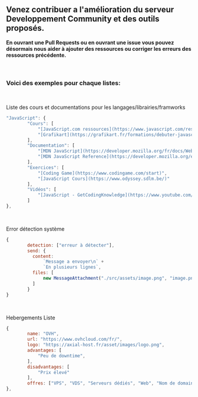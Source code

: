 ## Venez contribuer a l'amélioration du serveur Developpement Community et des outils proposés.

**En ouvrant une Pull Requests ou en ouvrant une issue vous pouvez désormais nous aider à ajouter des ressources ou corriger les erreurs des ressources précédente.**
</br></br></br>
### Voici des exemples pour chaque listes:
</br>

Liste des cours et documentations pour les langages/librairies/framworks
```js
"JavaScript": {
        "Cours": [
            "[JavaScript.com ressources](https://www.javascript.com/resources)",
            "[Grafikart](https://grafikart.fr/formations/debuter-javascript)"
        ],
        "Documentation": [
            "[MDN JavaScript](https://developer.mozilla.org/fr/docs/Web/JavaScript)",
            "[MDN JavaScript Reference](https://developer.mozilla.org/en-US/docs/Web/JavaScript/Reference)"
        ],
        "Exercices": [
            "[Coding Game](https://www.codingame.com/start)",
            "[JavaScript Cours](https://www.odyssey.sdlm.be/)"
        ],
        "Vidéos": [
            "[JavaScript - GetCodingKnowledge](https://www.youtube.com/watch?v=s_VMwHFSjXY&list=PLuWyq_EO5_AI83Z2JdSPdJ-81QPvI3cxC)",
        ]
},
```
</br>

Error détection système
```js
{
        detection: ["erreur à détecter"],
        send: {
          content:
              `Message a envoyer\n` +
              `En plusieurs lignes`,
          files: [
              new MessageAttachment("./src/assets/image.png", "image.png"), // Image si il y en a
          ]
        }
}
```
</br>

Hebergements Liste
```js
{
        name: "OVH",
        url: "https://www.ovhcloud.com/fr/",
        logo: "https://axial-host.fr/asset/images/logo.png",
        advantages: [
            "Peu de downtime",
        ],
        disadvantages: [
            "Prix élevé"
        ],
        offres: ["VPS", "VDS", "Serveurs dédiés", "Web", "Nom de domaine"]
},
```
